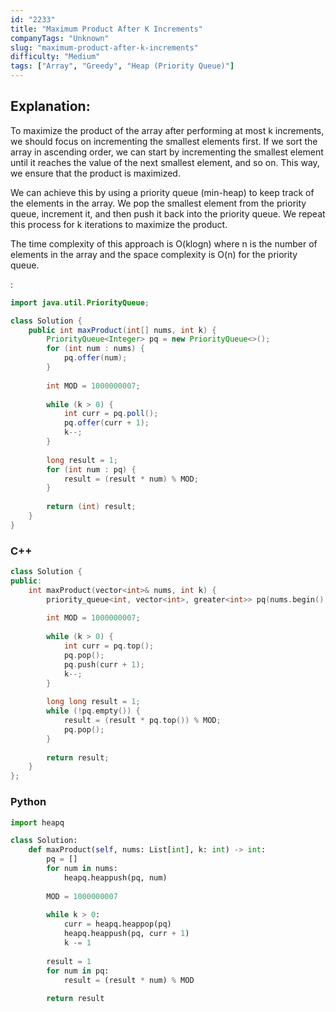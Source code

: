 ```yaml
---
id: "2233"
title: "Maximum Product After K Increments"
companyTags: "Unknown"
slug: "maximum-product-after-k-increments"
difficulty: "Medium"
tags: ["Array", "Greedy", "Heap (Priority Queue)"]
---
```


## Explanation:
To maximize the product of the array after performing at most k increments, we should focus on incrementing the smallest elements first. If we sort the array in ascending order, we can start by incrementing the smallest element until it reaches the value of the next smallest element, and so on. This way, we ensure that the product is maximized.

We can achieve this by using a priority queue (min-heap) to keep track of the elements in the array. We pop the smallest element from the priority queue, increment it, and then push it back into the priority queue. We repeat this process for k iterations to maximize the product.

The time complexity of this approach is O(klogn) where n is the number of elements in the array and the space complexity is O(n) for the priority queue.

:

```java
import java.util.PriorityQueue;

class Solution {
    public int maxProduct(int[] nums, int k) {
        PriorityQueue<Integer> pq = new PriorityQueue<>();
        for (int num : nums) {
            pq.offer(num);
        }
        
        int MOD = 1000000007;
        
        while (k > 0) {
            int curr = pq.poll();
            pq.offer(curr + 1);
            k--;
        }
        
        long result = 1;
        for (int num : pq) {
            result = (result * num) % MOD;
        }
        
        return (int) result;
    }
}
```

### C++
```cpp
class Solution {
public:
    int maxProduct(vector<int>& nums, int k) {
        priority_queue<int, vector<int>, greater<int>> pq(nums.begin(), nums.end());
        
        int MOD = 1000000007;
        
        while (k > 0) {
            int curr = pq.top();
            pq.pop();
            pq.push(curr + 1);
            k--;
        }
        
        long long result = 1;
        while (!pq.empty()) {
            result = (result * pq.top()) % MOD;
            pq.pop();
        }
        
        return result;
    }
};
```

### Python
```python
import heapq

class Solution:
    def maxProduct(self, nums: List[int], k: int) -> int:
        pq = []
        for num in nums:
            heapq.heappush(pq, num)
        
        MOD = 1000000007
        
        while k > 0:
            curr = heapq.heappop(pq)
            heapq.heappush(pq, curr + 1)
            k -= 1
        
        result = 1
        for num in pq:
            result = (result * num) % MOD
        
        return result
```